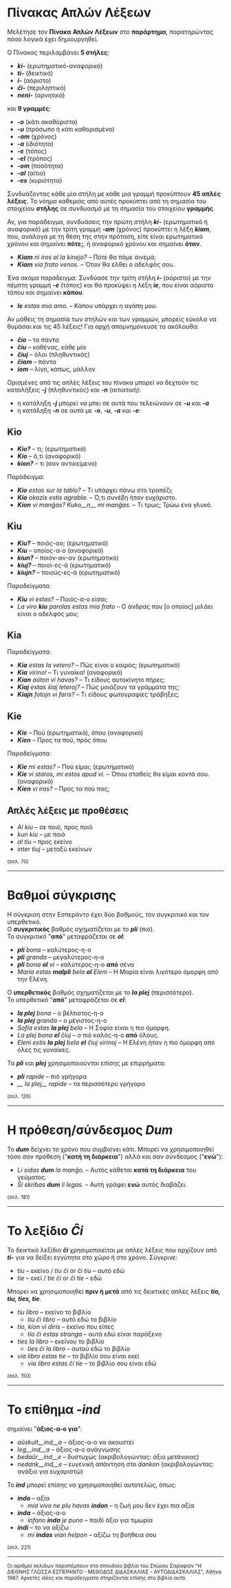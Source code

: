 # __Πίνακας Απλών Λέξεων__ 

Μελέτησε τον __Πίνακα__ __Απλών Λέξεων__ στο __παράρτημα__, παρατηρώντας πόσο λογικά έχει δημιουργηθεί.  

Ο Πίνακας περιλαμβάνει __5 στήλες__:
- *__ki-__* (ερωτηματικό-αναφορικό)
- *__ti-__* (δεικτικό)
- *__i-__* (αόριστο)
- *__ĉi-__* (περιληπτικό)
- *__neni-__* (αρνητικό)

και __9 γραμμές__:  
- *__-o__* (κάτι ακαθόριστο)  
- *__-u__* (πρόσωπο ή κάτι καθορισμένο)  
- *__-am__* (χρόνος)  
- *__-a__* (ιδιότητα)  
- *__-e__* (τόπος)  
- *__-el__* (τρόπος)  
- *__-om__* (ποσότητα)  
- *__-al__* (αίτιο)  
- *__-es__* (κυριότητα)  

Συνδυάζοντας κάθε μία στήλη με κάθε μια γραμμή προκύπτουν __45 απλές λέξεις__. Το νόημα καθεμιάς από αυτές προκύπτει από τη σημασία του στοιχείου __στήλης__ σε συνδυασμό με τη σημασία του στοιχείου __γραμμής__.  

Αν, για παράδειγμα, συνδυάσεις την πρώτη στήλη *__ki-__* (ερωτηματικό ή αναφορικό) με την τρίτη γραμμή *__-am__* (χρόνος) προκύπτει η λέξη *__kiam__*, που, ανάλογα με τη θέση της στην πρόταση, είτε είναι ερωτηματικό χρόνου και σημαίνει __πότε;__, ή αναφορικό χρόνου και σημαίνει __όταν__.  

- *__Kiam__ ni iros al la kinejo?* – Πότε θα πάμε σινεμά;
- *__Kiam__ via frato venos.* – Όταν θα έλθει ο αδελφός σου.
  
Ένα ακόμα παράδειγμα: Συνδύασε την τρίτη στήλη *__i-__* (αόριστο) με την πέμπτη γραμμή *__-e__* (τόπος) και θα προκύψει η λέξη *__ie__*, που είναι αόριστο τόπου και σημαίνει __κάπου__.

- *__Ie__ estas mia amo.* – Κάπου υπάρχει η αγάπη μου.

Αν μάθεις τη σημασία των στηλών και των γραμμών, μπορείς εύκολα να θυμάσαι και τις 45 λέξεις! Για αρχή απομνημόνευσε τα ακόλουθα:

- *__ĉio__*  – τα πάντα
- *__ĉiu__*  – καθένας, κάθε μία
- *__ĉiuj__*  – όλοι (πληθυντικός)
- *__ĉiam__* – πάντα
- *__iom__* – λίγο, κάπως, μάλλον

Ορισμένες από τις απλές λέξεις του πίνακα μπορεί να δεχτούν τις καταλήξεις *__-j__* (πληθυντικός) και *__-n__* (αιτιατική):

- η κατάληξη *__-j__* μπορεί να μπει σε αυτά που τελειώνουν σε *__-u__* και *__-a__*
- η κατάληξη *__-n__* σε αυτά με *__-o__*, *__-u__*, *__-a__* και *__-e__*:
  
## __Kio__ 

- *__Kio?__* – τι; (ερωτηματικό)
- *__Kio__* – ό,τι (αναφορικό)
- *__kion?__* – τι (σαν αντικείμενο)

Παράδειγμα: 

- *__Kio__ estas sur la tablo?* – Τι υπάρχει πάνω στο τραπέζι;
- *__Kio__ okazis estis agrabla.* – Ό,τι συνέβη ήταν ευχάριστο.
- *__Kion__ vi manĝas? Kuko__n__ mi manĝas.* – Τι τρως; Τρώω ένα γλυκό.
  
## __Kiu__  
  
- *__Kiu?__* – ποιός-αο; (ερωτηματικό)
- *__Kiu__* – οποίος-α-ο (αναφορικό)
- *__kiun?__* – ποιόν-αν-αν (ερωτηματικό)
- *__kiuj?__* – ποιοί-ες-ά (ερωτηματικό)
- *__kiujn?__* – ποιούς-ες-ά (ερωτηματικό)

Παραδείγματα:

- *__Kiu__ vi estas?* – Ποιός-α-ο είσαι;
- *La viro __kiu__ parolas estas mia frato* – Ο άνδρας που [ο οποίος] μιλάει είναι ο αδελφός μου;
  
## __Kia__

Παραδείγματα:

- *__Kia__ estas la vetero?* – Πώς είναι ο καιρός; (ερωτηματικό)
- *__Kia__ virino!* – Τι γυναίκα! (αναφορικό)
- *__Kian__ aŭton vi havas?* – Τι είδους αυτοκίνητο πήρες;
- *__Kiaj__ estas ŝiaj leteroj?* – Πώς μοιάζουν τα γράμματα της;
- *__Kiajn__ fotojn vi faris?* – Τι είδους φωτογραφίες τράβηξες;
  
## __Kie__

- *__Kie__* – Πού (ερωτηματικό), όπου (αναφορικό)
- *__Kien__* – Προς τα πού, πρός όπου

Παραδείγματα:

- *__Kie__ mi estas?* – Πού είμαι; (ερωτηματικό)
- *__Kie__ vi staros, mi estos apud vi.* – Όπου σταθείς θα είμαι κοντά σου. (αναφορικό)
- *__Kien__ vi iras?* – Προς τα πού πας;  
  

## Απλές λέξεις με προθέσεις
  
- *Al kiu* – σε ποιό, προς ποιό
- *kun kiu* – με ποιό
- *al tiu* – προς εκείνο
- *inter tiuj* – μεταξύ εκείνων
  
<sub>(σελ. 70)</sub>
  
---  
  
# __Βαθμοί σύγκρισης__  
  
Η σύγκριση στην Εσπεράντο έχει δύο βαθμούς, τον συγκριτικό και τον υπερθετικό.  
Ο __συγκριτικός__ βαθμός σχηματίζεται με το *__pli__* (πιό).  
Το συγκριτικό "__από__" μεταφράζεται σε *__ol__*:  
  
- *__pli__ bona* – καλύτερος-η-ο
- *__pli__ granda* – μεγαλύτερος-η-ο
- *__pli__ bona __ol__ vi* – καλύτερος-η-ο __από__ σένα
- *Maria estas __malpli__ bela __ol__ Eleni* – Η Μαρία είναι λιγότερο όμορφη από την Ελένη.  
  
Ο __υπερθετικός__ βαθμός σχηματίζεται με το *__la plej__* (περισσότερο).  
Το υπερθετικό "__από__" μεταφράζεται σε *__el__*:  
  
- *__la plej__ bona* – ο βέλτιστος-η-ο
- *__la plej__ granda* – ο μέγιστος-η-ο
- *Sofia estas __la plej__ bela* – Η Σοφία είναι η πιο όμορφη.
- *La plej bona __el__ ĉiuj* – ο πιό καλός-η-ο __από__ όλους.
- *Eleni estis __la plej__ bela __el__ ĉiuj virinoj* – Η Ελένη ήταν η πιο όμορφη από όλες τις γυναίκες.  
    
Τα *__pli__* και *__plej__* χρησιμοποιούνται επίσης με επιρρήματα:  
  
- *__pli__ rapide* – πιό γρήγορα
- *__ la plej__ rapide* – τα περισσότερο γρήγορα
  
<sub>(σελ. 126)</sub>

---

# Η πρόθεση/σύνδεσμος *__Dum__*  
  
Το *__dum__* δείχνει το χρόνο που συμβαίνει κάτι. Μπορεί να χρησιμοποιηθεί τόσο σαν πρόθεση ("__κατή τη διάρκεια__") αλλά και σαν σύνδεσμος ("__ενώ__"):  
  
- *Li sidas __dum__ la manĝo.* – Αυτός κάθεται __κατά τη διάρκεια__ του γεύματος.
- *Ŝi skribas __dum__ li legas.* – Αυτή γράφει __ενώ__ αυτός διαβάζει.
  
<sub>(σελ. 181)</sub>

---

# Το λεξίδιο *__Ĉi__*  
  
Το δεικτικό λεξίδιο *__ĉi__* χρησιμοποιείται με απλές λέξεις που αρχίζουν από *__ti-__* για να δείξει εγγύτητα στο χώρο ή στο χρόνο. Σύγκρινε:  
  
- *tiu* – εκείνο / *tiu ĉi* or *ĉi tiu* – αυτό εδώ
- *tie* – εκεί / *tie ĉi* or *ĉi tie* – εδώ
  
Μπορεί να χρησιμοποιηθεί __πριν ή μετά__ από τις δεικτικές απλές λέξεις *__tio, tiu, ties, tie__*.  
  
- *tiu libro* – εκείνο το βιβλίο
  - *tiu ĉi libro* – αυτό εδώ το βιβλίο
- *tio, kion vi diris* – εκείνο που είπες
  - *tio ĉi estas stranga* – αυτό εδώ είναι παράξενο
- *ties la libro* – εκείνου το βιβλίο
  - *ties ĉi la libro* – αυτού εδώ το βιβλίο
- *via libro estas tie* – το βιβλίο σου είναι εκεί
  - *via libro estas ĉi tie* – το βιβλίο σου είναι εδώ
   
<sub>(σελ. 150)</sub>

---
  
# Το επίθημα *__-ind__*  
  
σημαίνει "__άξιος-α-ο για__":  
  
- *aŭskult__ind__a* – άξιος-α-ο να ακουστεί
- *leg__ind__a* – άξιος-α-ο ανάγνωσης
- *bedaŭr__ind__e* – δυστυχώς (ακριβολογώντας: άξιο μετάνοιας)
- *nedank__ind__e* – ευγενική απάντηση στο *dankon* (ακριβολογώντας: ανάξιο για ευχαριστώ)
  
Το *__ind__* μπορεί επίσης να χρησιμοποιηθεί αυτοτελώς, όπως:  
  
- *__indo__* – αξία
  - *mia vivo ne plu havas __indon__* – η ζωή μου δεν έχει πια αξία
- *__inda__* – άξιος-α-ο
  - *infano __inda__ je puno* – παιδί άξιο για τιμωρία
- *__indi__* – το να αξίζω
  - *mi __indas__ vian helpon* – αξίζω τη βοήθεια σου
  
<sub>(σελ. 221)</sub>

---

<sub>Οι αριθμοί σελίδων παραπέμπουν στο σπουδαίο βιβλίο του Σπύρου Σαραφιάν "Η ΔΙΕΘΝΗΣ ΓΛΩΣΣΑ ΕΣΠΕΡΑΝΤΟ - ΜΕΘΟΔΟΣ ΔΙΔΑΣΚΑΛΙΑΣ - ΑΥΤΟΔΙΔΑΣΚΑΛΙΑΣ", Αθήνα 1987. Αρκετές ιδέες και παραδείγματα στηρίζονται επίσης στο βιβλίο αυτό.</sub> 
